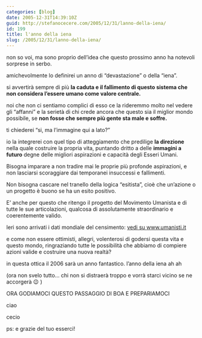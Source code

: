 ```yaml
---
categories: [blog]
date: 2005-12-31T14:39:10Z
guid: http://stefanocecere.com/2005/12/31/lanno-della-iena/
id: 199
title: l'anno della iena
slug: /2005/12/31/lanno-della-iena/
---
```


<img src='/wp-content/goditi.jpg' alt='' align='left' />
  
non so voi, ma sono proprio dell’idea che questo prossimo anno ha notevoli sorprese in serbo.
  
amichevolmente lo definirei un anno di “devastazione” o della “iena”.

si avvertirà sempre di più **la caduta e il fallimento di questo sistema che non considera l’essere umano come valore centrale.**
  
noi che non ci sentiamo complici di esso ce la rideremmo molto nel vedere gli “affanni” e la serietà di chi crede ancora che questo sia il miglior mondo possibile, se **non fosse che sempre più gente sta male e soffre.**

ti chiederei “si, ma l’immagine qui a lato?”
  
io la integrerei con quel tipo di atteggiamento che predilige **la direzione** nella quale costruire la propria vita, puntando dritto a delle **immagini a futuro** degne delle migliori aspirazioni e capacità degli Esseri Umani.
  
Bisogna imparare a non tradire mai le proprie più profonde aspirazioni, e non lasciarsi scoraggiare dai temporanei insuccessi e fallimenti.
  
Non bisogna cascare nel tranello della logica “esitista”, cioè che un’azione o un progetto è buono se ha un esito positivo.

E’ anche per questo che ritengo il progetto del Movimento Umanista e di tutte le sue articolazioni, qualcosa di assolutamente straordinario e coerentemente valido.
  
Ieri sono arrivati i dati mondiale del censimento: <a href="http://www.umanisti.it/index.php?id=nel_mondo" target="_blank">vedi su www.umanisti.it</a>

e come non essere ottimisti, allegri, volenterosi di godersi questa vita e questo mondo, ringraziando tutte le possibilità che abbiamo di compiere azioni valide e costruire una nuova realtà?

in questa ottica il 2006 sarà un anno fantastico. l’anno della iena ah ah
  
(ora non svelo tutto… chi non si distraerà troppo e vorrà starci vicino se ne accorgerà 😉 )

ORA GODIAMOCI QUESTO PASSAGGIO DI BOA E PREPARIAMOCI
  
ciao
  
cecio

ps: e grazie del tuo esserci!